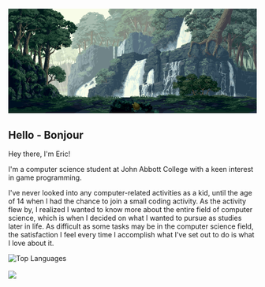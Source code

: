 <p align="center">
  <img src="./images/Banner.gif" alt="Image Description" width="1200">
</p>

## Hello - Bonjour

<p>Hey there, I'm Eric!</p>  
<p>I'm a computer science student at John Abbott College with a keen interest in game programming.</p>  
<p>I've never looked into any computer-related activities as a kid, until the age of 14 when I had the chance to join a small coding activity. As the activity flew by, I realized I wanted to know more about the entire field of computer science, which is when I decided on what I wanted to pursue as studies later in life. As difficult as some tasks may be in the computer science field, the satisfaction I feel every time I accomplish what I've set out to do is what I love about it.</p>

![Top Languages](https://github-readme-stats.vercel.app/api/top-langs/?username=EricSTOIAN&theme=dark&langs_count=10&layout=compact)

<a href="https://github.com/EricSTOIAN/convoychat">
  <img height=200 align="center" src="https://github-readme-stats.vercel.app/api/top-langs?username=EricSTOIAN&layout=compact&langs_count=10&card_width=320" />
</a>
